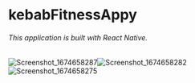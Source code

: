 # kebabFitnessAppy

###### This application is built with React Native.

![Screenshot_1674658287](https://user-images.githubusercontent.com/92105996/214600402-e229a99f-53cf-4c4f-b368-dc0c8e32ed43.png)![Screenshot_1674658282](https://user-images.githubusercontent.com/92105996/214600447-166ce91f-9302-4f3c-8bf4-7e4485ed3d0b.png)![Screenshot_1674658275](https://user-images.githubusercontent.com/92105996/214600487-54498f52-3ebc-4a8b-8b87-56ecb4ef9e40.png)


